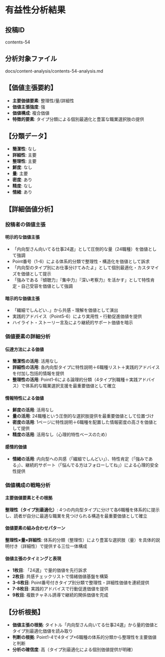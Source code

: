 # 有益性分析結果

## 投稿ID
contents-54

## 分析対象ファイル
docs/content-analysis/contents-54-analysis.md

## 【価値主張要約】
- **主要価値要素**: 整理性/量/詳細性
- **価値主張強度**: 強
- **価値構成**: 複合価値
- **特徴的要素**: タイプ分類による個別最適化と豊富な職業選択肢の提供

## 【分類データ】
- **簡潔性**: なし
- **詳細性**: 主要
- **整理性**: 主要
- **鮮度**: なし
- **量**: 主要
- **密度**: あり
- **精度**: なし
- **情緒**: あり

## 【詳細価値分析】

### 投稿者の価値主張

#### 明示的な価値主張
- 「内向型さん向いてる仕事24選」として圧倒的な量（24職種）を価値として強調
- Point番号（1-6）による体系的分類で整理性・構造化を価値として訴求
- 「内向型のタイプ別にお仕事分けてみたよ」として個別最適化・カスタマイズを価値として提示
- 「強みである『傾聴力』『集中力』『深い考察力』を活かす」として特性肯定・自己受容を価値として強調

#### 暗示的な価値主張
- 「繊細でしんどい..」から共感・理解を価値として演出
- 実践的アドバイス（Point5-6）により実用性・行動促進価値を提供
- ハイライト・ストーリー言及により継続的サポート価値を暗示

### 価値要素の詳細分析

#### 伝達方法による価値
- **簡潔性の活用**: 活用なし
- **詳細性の活用**: 各内向型タイプに特性説明＋6職種リスト＋実践的アドバイスを付加し包括的情報を提供
- **整理性の活用**: Point1-6による論理的分類（4タイプ別職種＋実践アドバイス）で体系的な職業選択支援を最重要価値として確立

#### 情報特性による価値
- **鮮度の活用**: 活用なし
- **量の活用**: 24職種という圧倒的な選択肢提供を最重要価値として位置づけ
- **密度の活用**: 1ページに特性説明＋6職種を配置した情報密度の高さを価値として提供
- **精度の活用**: 活用なし（心理的特性ベースのため）

#### 感情的価値
- **情緒の活用**: 内向型への共感（「繊細でしんどい」）、特性肯定（「強みである」）、継続的サポート（「悩んでる方はフォローしてね」）による心理的安全性提供

### 価値構成の戦略分析

#### 主要価値要素とその根拠
**整理性（タイプ別最適化）**: 4つの内向型タイプに分けて各6職種を体系的に提示し、読者が自分に最適な職業を見つけられる構造を最重要価値として確立

#### 価値要素の組み合わせパターン
**整理性×量×詳細性**: 体系的分類（整理性）により豊富な選択肢（量）を具体的説明付き（詳細性）で提供する三位一体構成

#### 価値主張のタイミングと表現
- **1枚目**: 「24選」で量的価値を先行訴求
- **2枚目**: 共感チェックリストで情緒価値基盤を構築
- **3-6枚目**: Point番号付きタイプ別分類で整理性・詳細性価値を連続提供
- **7-8枚目**: 実践的アドバイスで行動促進価値を提供
- **9枚目**: 複数チャネル誘導で継続的関係価値を完成

## 【分析根拠】
- **価値主張の根拠**: タイトル「内向型さん向いてる仕事24選」から量的価値とタイプ別最適化価値を読み取り
- **判断の根拠**: Point1-4で4タイプ×6職種の体系的分類から整理性を主要価値と判断
- **分析の確信度**: 高（タイプ別最適化による個別価値提供が明確）